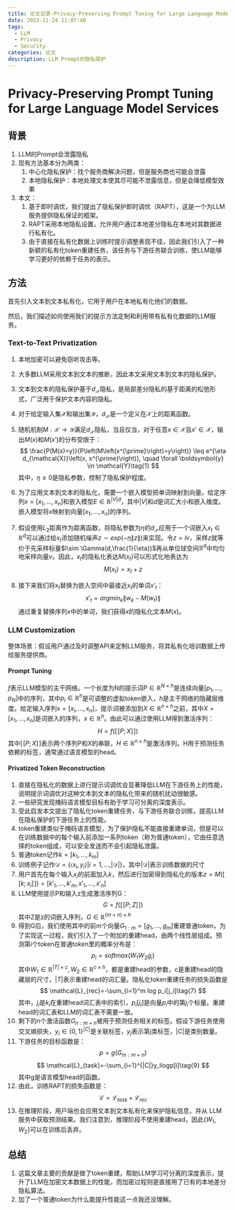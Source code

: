```yaml
---
title: 论文记录-Privacy-Preserving Prompt Tuning for Large Language Model Services
date: 2023-11-24 11:07:40
tags:
  - LLM
  - Privacy
  - Security
categories: 论文
description: LLM Prompt的隐私保护
---
```

# Privacy-Preserving Prompt Tuning for Large Language Model Services
## 背景
1. LLM的Prompt会泄露隐私
2. 现有方法基本分为两类：
	1. 中心化隐私保护：找个服务商解决问题，但是服务商也可能会泄露
	2. 本地隐私保护：本地处理文本使其尽可能不泄露信息，但是会降低模型效果
3. 本文：
	1. 基于即时调优，我们提出了隐私保护即时调优（RAPT），这是一个为LLM服务提供隐私保证的框架。 
	2. RAPT采用本地隐私设置，允许用户通过本地差分隐私在本地对其数据进行私有化。
	3. 由于直接在私有化数据上训练时提示调整表现不佳，因此我们引入了一种新颖的私有化token重建任务，该任务与下游任务联合训练，使LLM能够学习更好的依赖于任务的表示。

## 方法
首先引入文本到文本私有化，它用于用户在本地私有化他们的数据。

然后，我们描述如何使用我们的提示方法定制和利用带有私有化数据的LLM服务。

### Text-to-Text Privatization
1. 本地加密可以避免窃听攻击等。
2. 大多数LLM采用文本到文本的推断，因此本文采用文本到文本的隐私保护。
3. 文本到文本的隐私保护基于$d_{\mathcal{X}}$隐私，是局部差分隐私的基于距离的松弛形式，广泛用于保护文本内容的隐私。
4. 对于给定输入集$\mathcal{X}$和输出集$\mathcal{Y}$，$d_{\mathcal{X}}$是一个定义在$\mathcal{X}$上的距离函数。
5. 随机机制$M:\mathcal{X}\rightarrow\mathcal{Y}$满足$d_{\mathcal{X}}$隐私，当且仅当，对于任意$x\in\mathcal{X}$且$x'\in\mathcal{X}$，输出$M(x)$和$M(x')$的分布受限于：
$$
\frac{P(M(x)=y)}{P\left(M\left(x^{\prime}\right)=y\right)} \leq e^{\eta d_{\mathcal{X}}\left(x, x^{\prime}\right)}, \quad \forall \boldsymbol{y} \in \mathcal{Y}\tag{1}
$$
其中，$\eta\geq 0$是隐私参数，控制了隐私保护程度。

6. 为了应用文本到文本的隐私化，需要一个嵌入模型把单词映射到向量。给定序列$x=[x_1,...,x_n]$和嵌入模型$E\in \mathbb{R}^{|V|d}$，其中$|V|$和$d$是词汇大小和嵌入维度。嵌入模型将$x$映射到向量$[x_1,...,x_n]$的序列。
7. 假设使用$L_2$距离作为距离函数，将隐私参数为$\eta$的$d_{\mathcal{X}}$应用于一个词嵌入$x_t\in\mathbb{R}^d$可以通过给$x_t$添加随机噪声$z\sim exp(-\eta \|z\|)$来实现。令$z=lv$，采样$z$就等价于先采样标量$l\sim \Gamma(d,\frac{1}{\eta})$再从单位球空间$\mathbb{B}^d$中均匀地采样向量$v$。因此，$x_t$的隐私化表达$M(x_t)$可以形式化地表达为
$$
M(x_t)=x_t+z\tag{2}
$$
8. 接下来我们将$x_t$替换为嵌入空间中最接近$x_t$的单词$x'_t$：
$$
x'_t=argmin_k\|w_k-M(w_t)\|\tag{3}
$$
通过重复替换序列$x$中的单词，我们获得$x$的隐私化文本$M(x)$。

### LLM Customization
整体场景：假设用户通过及时调整API来定制LLM服务，将其私有化培训数据上传给服务提供商。

#### Prompt Tuning
$f$表示LLM模型的主干网络。一个长度为N的提示词$P\in\mathbb{R}^{N\times h}$是连续向量$[p_1,...,p_N]$中的序列，其中$p_i\in\mathbb{R}^h$是可调整的虚拟token嵌入，$h$是主干网络的隐藏层维度。给定输入序列$\mathrm{x}=[x_i,...,x_n]$，提示词被添加到$X\in\mathbb{R}^{n\times h}$之前，其中$X=[x_1,...,x_n]$是词嵌入的序列，$x\in\mathbb{R}^h$。由此可以通过使用LLM得到激活序列：
$$
H=f([\![P;X]\!])\tag{4}
$$
其中$[\![P;X]\!]$表示两个序列P和X的串联，$H\in\mathbb{R}^{n\times h}$是激活序列。H用于预测任务依赖的标签，通常通过语言模型的head。

#### Privatized Token Reconstruction
1. 直接在隐私化的数据上进行提示词调优会显著降低LLM在下游任务上的性能，说明提示词调优对这种文本到文本的隐私化带来的随机扰动很敏感。
2. 一些研究发现掩码语言模型目标有助于学习可分离的深度表示。
3. 受此启发本文提出了隐私化token重建任务，与下游任务联合训练，提高LLM在隐私保护的下游任务上的性能。
4. token重建类似于掩码语言模型，为了保护隐私不能直接重建单词，但是可以在训练数据中的每个输入前添加一系列token（称为普通token），它由任意选择的token组成，可以安全发送而不会引起隐私泄露。
5. 普通token记作$k=[k_1,...,k_m]$
6. 训练例子记作$\mathcal{D}=\{\left \langle x_i,y_i \right \rangle|i=1,...,|\mathcal{D}|\}$，其中$|\mathcal{D}|$表示训练数据的尺寸
7. 用户首先在每个输入$x_i$的前面加入$k$，然后进行加密得到隐私化的版本$z=M([\![k;x_i]\!])=[k'_1,...,k'_m,x'_1,...,x'_n]$
8. LLM使用提示P和输入z生成激活序列G：
$$
G=f([\![P;Z]\!])\tag{5}
$$
其中Z是z的词嵌入序列，$G\in\mathbb{R}^{(m+n)\times h}$
9. 得到G后，我们使用其中的前m个向量$G_{1:m}=[g_1,...,g_m]$重建普通token，为了实现这一过程，我们引入了一个附加的重建head，由两个线性层组成。预测第$i$个token在普通token里的概率分布是：
$$
p_i=softmax(W_1W_2g_i)\tag{6}
$$
其中$W_1\in \mathbb{R}^{|T|\times c},W_2\in\mathbb{R}^{c\times h}$，都是重建head的参数，c是重建head的隐藏层的尺寸，$|T|$表示重建head的词汇量。隐私化token重建任务的损失函数是
$$
\mathcal{L}_{rec}=-\sum_{i=1}^m log p_i[j_i]\tag{7}
$$
其中，$j_i$是$k_i$在重建head词汇表中的索引，$p_i[j_i]$是向量$p_i$中的第$j_i$个标量。重建head的词汇表和LLM的词汇表不需要一致。
10.  剩下的n个激活函数$G_{n:m+n}$被用于预测任务相关的标签。假设下游任务使用交叉熵损失，$y_i\in\{0,1\}^{|C|}$是关联标签，$y_j$表示第j类标签，$|C|$是类别数量。
11. 下游任务的目标函数是：
$$
p=g(G_{m:m+n})\tag{8}
$$
$$
\mathcal{L}_{task}=-\sum_{i=1}^{|C|}y_ilogp[i]\tag{9}
$$
其中g是语言模型head的函数。
12. 由此，训练RAPT的损失函数是：
$$
\mathcal{L}=\mathcal{L}_{task}+\mathcal{L}_{rec}\tag{10}
$$
13. 在推理阶段，用户端也会应用文本到文本私有化来保护隐私信息，并从 LLM 服务中获取预测结果。我们注意到，推理阶段不使用重建head，因此$\{W_1, W_2\}$可以在训练后丢弃。

## 总结
1. 这篇文章主要的贡献是做了token重建，帮助LLM学习可分离的深度表示，提升了LLM在加密文本数据上的性能，而加密过程则是直接用了已有的本地差分隐私算法。
2. 加了一个普通token为什么能提升性能这一点我还没理解。